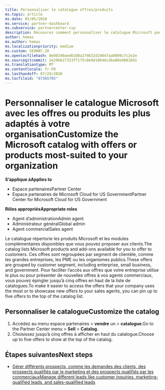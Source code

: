 ```yaml
---
title: Personnaliser le catalogue offres/produits
ms.topic: article
ms.date: 05/05/2020
ms.service: partner-dashboard
ms.subservice: partnercenter-csp
description: Découvrez comment personnaliser le catalogue Microsoft pour faciliter l’accès aux offres ou produits que votre organisation utilise le plus.
author: hemas
ms.author: hemas
ms.localizationpriority: medium
ms.custom: SEOMAY.20
ms.openlocfilehash: 0e08340aed63d0a274632d24047aa0890c7c2e2e
ms.sourcegitcommit: 2e206627323ff175c0e0d10646cdba80e9881891
ms.translationtype: MT
ms.contentlocale: fr-FR
ms.lasthandoff: 07/29/2020
ms.locfileid: "87365705"
---
```

# <a name="customize-the-microsoft-catalog-with-offers-or-products-most-suited-to-your-organization"></a><span data-ttu-id="a4139-103">Personnaliser le catalogue Microsoft avec les offres ou produits les plus adaptés à votre organisation</span><span class="sxs-lookup"><span data-stu-id="a4139-103">Customize the Microsoft catalog with offers or products most-suited to your organization</span></span>

<span data-ttu-id="a4139-104">**S’applique à**</span><span class="sxs-lookup"><span data-stu-id="a4139-104">**Applies to**</span></span>

- <span data-ttu-id="a4139-105">Espace partenaires</span><span class="sxs-lookup"><span data-stu-id="a4139-105">Partner Center</span></span>
- <span data-ttu-id="a4139-106">Espace partenaires de Microsoft Cloud for US Government</span><span class="sxs-lookup"><span data-stu-id="a4139-106">Partner Center for Microsoft Cloud for US Government</span></span>

<span data-ttu-id="a4139-107">**Rôles appropriés**</span><span class="sxs-lookup"><span data-stu-id="a4139-107">**Appropriate roles**</span></span>

- <span data-ttu-id="a4139-108">Agent d’administration</span><span class="sxs-lookup"><span data-stu-id="a4139-108">Admin agent</span></span>
- <span data-ttu-id="a4139-109">Administrateur général</span><span class="sxs-lookup"><span data-stu-id="a4139-109">Global admin</span></span>
- <span data-ttu-id="a4139-110">Agent commercial</span><span class="sxs-lookup"><span data-stu-id="a4139-110">Sales agent</span></span>

<span data-ttu-id="a4139-111">Le catalogue répertorie les produits Microsoft et les modules complémentaires disponibles que vous pouvez proposer aux clients.</span><span class="sxs-lookup"><span data-stu-id="a4139-111">The catalog lists Microsoft products and add-ons available for you to offer to customers.</span></span> <span data-ttu-id="a4139-112">Ces offres sont regroupées par segment de clientèle, comme les grandes entreprises, les PME ou les organismes publics.</span><span class="sxs-lookup"><span data-stu-id="a4139-112">These offers are grouped by customer segment, including enterprise, small business, and government.</span></span> <span data-ttu-id="a4139-113">Pour faciliter l’accès aux offres que votre entreprise utilise le plus ou pour présenter de nouvelles offres à vos agents commerciaux, vous pouvez épingler jusqu’à cinq offres en haut de la liste de catalogues.</span><span class="sxs-lookup"><span data-stu-id="a4139-113">To make it easier to access the offers that your company uses the most or to showcase new offers to your sales agents, you can pin up to five offers to the top of the catalog list.</span></span>

## <a name="customize-the-catalog"></a><span data-ttu-id="a4139-114">Personnaliser le catalogue</span><span class="sxs-lookup"><span data-stu-id="a4139-114">Customize the catalog</span></span>

1. <span data-ttu-id="a4139-115">Accédez au menu espace partenaires &gt; **vendre** un &gt; **catalogue**.</span><span class="sxs-lookup"><span data-stu-id="a4139-115">Go to the Partner Center menu &gt; **Sell** &gt; **Catalog**.</span></span>
2. <span data-ttu-id="a4139-116">Choisissez jusqu’à cinq&nbsp;offres à afficher en haut du catalogue.</span><span class="sxs-lookup"><span data-stu-id="a4139-116">Choose up to five offers to show at the top of the catalog.</span></span>
 
## <a name="next-steps"></a><span data-ttu-id="a4139-117">Étapes suivantes</span><span class="sxs-lookup"><span data-stu-id="a4139-117">Next steps</span></span>

- [<span data-ttu-id="a4139-118">Gérer différents prospects, comme les demandes des clients, des prospects qualifiés par le marketing et des prospects qualifiés par les commerciaux</span><span class="sxs-lookup"><span data-stu-id="a4139-118">Manage different leads like customer inquiries, marketing-qualified leads, and sales-qualified leads</span></span>](manage-leads.md) 
